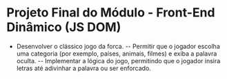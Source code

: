 # Projeto Final do Módulo - Front-End Dinâmico (JS DOM)

- Desenvolver o clássico jogo da forca. 
-- Permitir que o jogador escolha uma categoria (por exemplo, países, animais, filmes) e exiba a palavra oculta. 
-- Implementar a lógica do jogo, permitindo que o jogador insira letras até adivinhar a palavra ou ser enforcado.